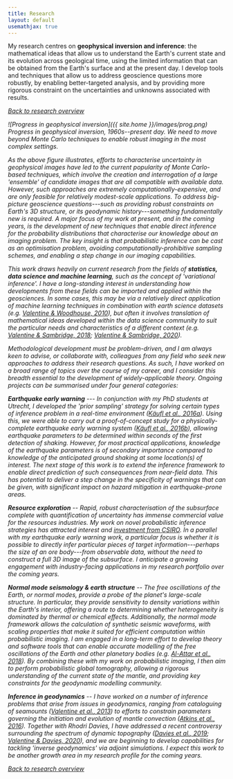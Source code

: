```yaml
---
title: Research 
layout: default
usemathjax: true
---
```


My research centres on **geophysical inversion and inference**: the mathematical ideas that allow us to understand the Earth's current state and its evolution across geological time, using the limited information that can be obtained from the Earth's surface and at the present day. I develop tools and techniques that allow us to address geoscience questions more robustly, by enabling better-targeted analysis, and by providing more rigorous constraint on the uncertainties and unknowns associated with results.

[<i class="fas fa-square-caret-left" /> Back to research overview](/research.html)

![Progress in geophysical inversion]({{ site.home }}/images/prog.png)
*Progress in geophysical inversion, 1960s--present day. We need to move beyond Monte Carlo techniques to enable robust imaging in the most complex settings.*

As the above figure illustrates, efforts to characterise uncertainty in geophysical images have led to the current popularity of Monte Carlo-based techniques, which involve the creation and interrogation of a large 'ensemble' of candidate images that are all compatible with available data. However, such approaches are extremely computationally-expensive, and are only feasible for relatively modest-scale applications. To address big-picture geoscience questions---such as providing robust constraints on Earth's 3D structure, or its geodynamic history---something fundamentally new is required. A major focus of my work at present, and in the coming years, is the development of new techniques that enable direct inference for the probability distributions that characterise our knowledge about an imaging problem. The key insight is that probabilistic inference can be cast as an optimisation problem, avoiding computationally-prohibitive sampling schemes, and enabling a step change in our imaging capabilities.

This work draws heavily on current research from the fields of **statistics, data science and machine learning**, such as the concept of 'variational inference'. I have a long-standing interest in understanding how developments from these fields can be imported and applied within the geosciences. In some cases, this may be via a relatively direct application of machine learning techniques in combination with earth science datasets (e.g. [Valentine & Woodhouse, 2010](https://doi.org/10.1111/j.1365-246X.2010.04658.x)), but often it involves translation of mathematical ideas developed within the data science community to suit the particular needs and characteristics of a different context (e.g. [Valentine & Sambridge, 2018](https://doi.org/10.1093/gji/ggy303); [Valentine & Sambridge, 2020](https://doi.org/10.1093/gji/ggz520)).

Methodological development must be problem-driven, and I am always keen to advise, or collaborate with, colleagues from any field who seek new approaches to address their research questions. As such, I have worked on a broad range of topics over the course of my career, and I consider this breadth essential to the development of widely-applicable theory. Ongoing projects can be summarised under four general categories:

**Earthquake early warning** --- In conjunction with my PhD students at Utrecht, I developed the 'prior sampling' strategy for solving certain types of inference problem in a real-time environment ([Käufl *et al.*, 2016a](https://doi.org/10.1093/gji/ggw108)). Using this, we were able to carry out a proof-of-concept study for a physically-complete earthquake early warning system ([Käufl *et al.*, 2016b](https://doi.org/10.1002/2016GL069887)), allowing earthquake parameters to be determined within seconds of the first detection of shaking. However, for most practical applications, knowledge of the earthquake parameters is of secondary importance compared to knowledge of the anticipated ground shaking at some location(s) of interest. The next stage of this work is to extend the inference framework to enable direct prediction of such consequences from near-field data. This has potential to deliver a step change in the specificity of warnings that can be given, with significant impact on hazard mitigation in earthquake-prone areas.

**Resource exploration** -- Rapid, robust characterisation of the subsurface complete with quantification of uncertainty has immense commercial value for the resources industries. My work on novel probabilistic inference strategies has attracted interest and [investment from CSIRO](http://www.inlab.org.au). In a parallel with my earthquake early warning work, a particular focus is whether it is possible to directly infer particular pieces of target information---perhaps the size of an ore body---from observable data, without the need to construct a full 3D image of the subsurface. I anticipate a growing engagement with industry-facing applications in my research portfolio over the coming years.

**Normal mode seismology & earth structure** -- The free oscillations of the Earth, or normal modes, provide a probe of the planet's large-scale structure. In particular, they provide sensitivity to density variations within the Earth's interior, offering a route to determining whether heterogeneity is dominated by thermal or chemical effects. Additionally, the normal mode framework allows the calculation of synthetic seismic waveforms, with scaling properties that make it suited for efficient computation within probabilistic imaging. I am engaged in a long-term effort to develop theory and software tools that can enable accurate modelling of the free oscillations of the Earth and other planetary bodies (e.g. [Al-Attar *et al.*, 2018](https://doi.org/10.1093/gji/ggy141)). By combining these with my work on probabilistic imaging, I then aim to perform probabilistic global tomography, allowing a rigorous understanding of the current state of the mantle, and providing key constraints for the geodynamic modelling community.


**Inference in geodynamics** -- I have worked on a number of inference problems that arise from issues in geodynamics, ranging from cataloguing of seamounts ([Valentine *et al.*, 2013](https://doi.org/10.1002/grl.50615)) to efforts to constrain parameters governing the initiation and evolution of mantle convection ([Atkins *et al.*, 2016](https://doi.org/10.1016/j.pepi.2016.05.016)). Together with Rhodri Davies, I have addressed a recent controversy surrounding the spectrum of dynamic topography ([Davies *et al.*, 2019](https://doi.org/10.1038/s41561-019-0441-4); [Valentine & Davies, 2020](https://doi.org/10.1029/2020GC009240)), and we are beginning to develop capabilities for tackling 'inverse geodynamics' via adjoint simulations. I expect this work to be another growth area in my research profile for the coming years.

[<i class="fas fa-square-caret-left" /> Back to research overview](/research.html)
